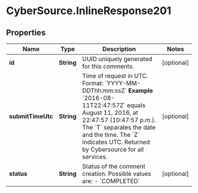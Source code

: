 # CyberSource.InlineResponse201

## Properties
Name | Type | Description | Notes
------------ | ------------- | ------------- | -------------
**id** | **String** | UUID uniquely generated for this comments.  | [optional] 
**submitTimeUtc** | **String** | Time of request in UTC. Format: &#x60;YYYY-MM-DDThh:mm:ssZ&#x60; **Example** &#x60;2016-08-11T22:47:57Z&#x60; equals August 11, 2016, at 22:47:57 (10:47:57 p.m.). The &#x60;T&#x60; separates the date and the time. The &#x60;Z&#x60; indicates UTC.  Returned by Cybersource for all services.  | [optional] 
**status** | **String** | Status of the comment creation. Possible values are: - &#x60;COMPLETED&#x60;  | [optional] 


